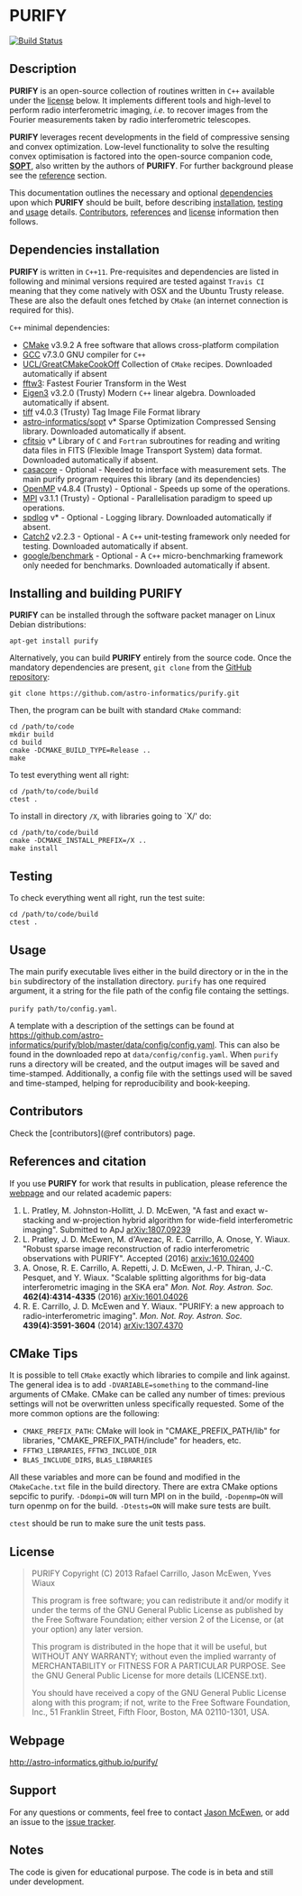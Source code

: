 PURIFY
=======

[![Build Status](https://travis-ci.com/astro-informatics/purify.svg?branch=development)](https://travis-ci.com/astro-informatics/purify)

Description
-------------

**PURIFY** is an open-source collection of routines written in `C++` available under the [license](#license) below. It implements different tools and high-level to perform radio interferometric imaging, _i.e._ to recover images from the Fourier measurements taken by radio interferometric telescopes. 

**PURIFY** leverages recent developments in the field of compressive sensing and convex optimization. Low-level functionality to solve the resulting convex optimisation is factored into the open-source companion code, [**SOPT**](https://github.com/astro-informatics/sopt), also written by the authors of **PURIFY**. For further background please see the [reference](#references-and-citation) section.

This documentation outlines the necessary and optional [dependencies](#dependencies-installation) upon which **PURIFY** should be built, before describing [installation](#installing-and-building-PURIFY), [testing](#testing) and [usage](#usage) details. [Contributors](#contributors), [references](#references-and-citation) and [license](#license) information then follows.

Dependencies installation
-------------------------

**PURIFY** is written in `C++11`. Pre-requisites and dependencies are listed in following and minimal versions required are tested against `Travis CI` meaning that they come natively with OSX and the Ubuntu Trusty release. These are also the default ones fetched by `CMake` (an internet connection is required for this).

`C++` minimal dependencies:

- [CMake](http://www.cmake.org/) v3.9.2 A free software that allows cross-platform compilation
- [GCC](https://gcc.gnu.org) v7.3.0 GNU compiler for `C++`
- [UCL/GreatCMakeCookOff](https://github.com/UCL/GreatCMakeCookOff) Collection of `CMake` recipes.
  Downloaded automatically if absent
- [fftw3](www.fftw.org): Fastest Fourier Transform in the West
- [Eigen3](http://eigen.tuxfamily.org/index.php?title=Main_Page) v3.2.0 (Trusty) Modern `C++` linear algebra.
  Downloaded automatically if absent.
- [tiff](http://www.libtiff.org/) v4.0.3 (Trusty) Tag Image File Format library
- [astro-informatics/sopt](https://github.com/astro-informatics/sopt) v* Sparse Optimization
  Compressed Sensing library. Downloaded automatically if absent.
- [cfitsio](http://heasarc.gsfc.nasa.gov/fitsio/fitsio.html) v* Library of `C` and `Fortran` subroutines
  for reading and writing data files in FITS (Flexible Image Transport System) data format.
  Downloaded automatically if absent.
- [casacore](http://casacore.github.io/casacore/) - Optional - Needed to interface with measurement
  sets. The main purify program requires this library (and its dependencies)
- [OpenMP](http://openmp.org/wp/) v4.8.4 (Trusty) - Optional - Speeds up some of the operations.
- [MPI](https://www.open-mpi.org) v3.1.1 (Trusty) - Optional - Parallelisation paradigm to speed up operations.
- [spdlog](https://github.com/gabime/spdlog) v* - Optional - Logging library. Downloaded automatically if
  absent.
- [Catch2](https://github.com/catchorg/Catch2) v2.2.3 - Optional -  A `C++`
  unit-testing framework only needed for testing. Downloaded automatically if absent.
- [google/benchmark](https://github.com/google/benchmark) - Optional - A `C++`
  micro-benchmarking framework only needed for benchmarks. Downloaded automatically if absent.

Installing and building PURIFY
-------------------------------------

**PURIFY** can be installed through the software packet manager on Linux Debian distributions:

```
apt-get install purify
```

Alternatively, you can build **PURIFY** entirely from the source code. Once the mandatory dependencies are present, `git clone` from the [GitHub repository](https://github.com/astro-informatics/purify):

```
git clone https://github.com/astro-informatics/purify.git
```

Then, the program can be built with standard `CMake` command:

```
cd /path/to/code
mkdir build
cd build
cmake -DCMAKE_BUILD_TYPE=Release ..
make
```

To test everything went all right:

```
cd /path/to/code/build
ctest .
```

To install in directory `/X`, with libraries going to `X/' do:

```
cd /path/to/code/build
cmake -DCMAKE_INSTALL_PREFIX=/X ..
make install
```

Testing
-------

To check everything went all right, run the test suite:

```
cd /path/to/code/build
ctest .
```

Usage
------

The main purify executable lives either in the build directory or in the in the `bin` subdirectory
of the installation directory. `purify` has one required argument, it a string for the file path of the config file containg the settings.

`purify path/to/config.yaml`.

A template with a description of the settings can be found at https://github.com/astro-informatics/purify/blob/master/data/config/config.yaml. 
This can also be found in the downloaded repo at `data/config/config.yaml`. When `purify` runs a directory will be created, and the output images will be saved and time-stamped. Additionally, a config file with the settings used will be saved and time-stamped, helping for reproducibility and book-keeping. 

Contributors
------------

Check the [contributors](@ref contributors) page.

References and citation
-----------------------

If you use **PURIFY** for work that results in publication, please reference the [webpage](#webpage) and our related academic papers:

1. L. Pratley, M. Johnston-Hollitt, J. D. McEwen,
   "A fast and exact w-stacking and w-projection hybrid algorithm for wide-field interferometric imaging".
   Submitted to ApJ [arXiv:1807.09239](https://arxiv.org/abs/1807.09239)
2. L. Pratley, J. D. McEwen, M. d'Avezac, R. E. Carrillo, A. Onose, Y. Wiaux. "Robust sparse image
   reconstruction of radio interferometric observations with PURIFY".
   Accepted (2016) [arxiv:1610.02400](https://arxiv.org/abs/1610.02400v2)
3. A. Onose, R. E. Carrillo, A. Repetti, J. D. McEwen, J.-P. Thiran, J.-C. Pesquet, and Y. Wiaux.
   "Scalable splitting algorithms for big-data interferometric imaging in the SKA era" _Mon. Not.
   Roy. Astron. Soc._ **462(4):4314-4335** (2016) [arXiv:1601.04026](http://arxiv.org/abs/arXiv:1601.04026)
4. R. E. Carrillo, J. D. McEwen and Y. Wiaux.  "PURIFY: a new approach to radio-interferometric
   imaging". _Mon. Not. Roy. Astron. Soc._ **439(4):3591-3604** (2014) [arXiv:1307.4370](http://arxiv.org/abs/1307.4370)

CMake Tips
----------

It is possible to tell ``CMake`` exactly which libraries to compile and link against. The general
idea is to add ``-DVARIABLE=something`` to the command-line arguments of CMake. CMake can be called
any number of times: previous settings will not be overwritten unless specifically
requested. Some of the more common options are the following:

-  ``CMAKE_PREFIX_PATH``: CMake will look in "CMAKE_PREFIX_PATH/lib"
   for libraries, "CMAKE_PREFIX_PATH/include" for headers, etc.
-  ``FFTW3_LIBRARIES``, ``FFTW3_INCLUDE_DIR``
-  ``BLAS_INCLUDE_DIRS``, ``BLAS_LIBRARIES``

All these variables and more can be found and modified in the ``CMakeCache.txt`` file in the build
directory. There are extra CMake options sepcific to purify. ``-Ddompi=ON`` will turn MPI on in the build, ``-Dopenmp=ON`` will turn openmp on for the build. ``-Dtests=ON`` will make sure tests are built.

``ctest`` should be run to make sure the unit tests pass.

License
--------

>    PURIFY Copyright (C) 2013 Rafael Carrillo, Jason McEwen, Yves Wiaux
>
>    This program is free software; you can redistribute it and/or modify it
>    under the terms of the GNU General Public License as published by the
>    Free Software Foundation; either version 2 of the License, or (at your
>    option) any later version.
>
>    This program is distributed in the hope that it will be useful, but
>    WITHOUT ANY WARRANTY; without even the implied warranty of
>    MERCHANTABILITY or FITNESS FOR A PARTICULAR PURPOSE. See the GNU General
>    Public License for more details (LICENSE.txt).
>
>    You should have received a copy of the GNU General Public License along
>    with this program; if not, write to the Free Software Foundation, Inc.,
>    51 Franklin Street, Fifth Floor, Boston, MA 02110-1301, USA.

Webpage
-------

http://astro-informatics.github.io/purify/

Support
-------

For any questions or comments, feel free to contact [Jason McEwen](mailto:jason.mcewen@gmail.com), or add
an issue to the [issue tracker](https://github.com/astro-informatics/purify/issues).

Notes
-----

The code is given for educational purpose. The code is in beta and still under development.

